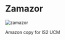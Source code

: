 # Zamazor
![zamazor](https://user-images.githubusercontent.com/99170753/164109670-065d0666-3cbd-444f-94bc-247420755aba.png)

Amazon copy for IS2 UCM
